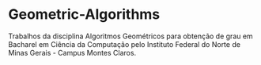 # Geometric-Algorithms
Trabalhos da disciplina Algoritmos Geométricos para obtenção de grau em Bacharel em Ciência da Computação pelo Instituto Federal do Norte de Minas Gerais - Campus Montes Claros.
